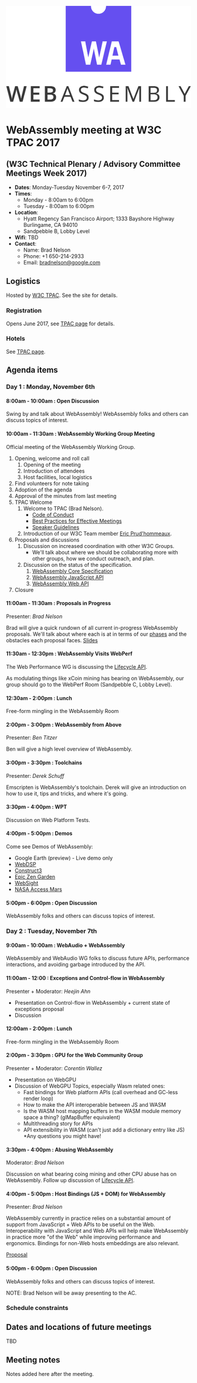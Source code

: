 ![WebAssembly logo](/images/WebAssembly.png)

# WebAssembly meeting at W3C TPAC 2017
## (W3C Technical Plenary / Advisory Committee Meetings Week 2017)

- **Dates**: Monday-Tuesday November 6-7, 2017
- **Times**:
    - Monday - 8:00am to 6:00pm
    - Tuesday - 8:00am to 6:00pm
- **Location**:
  * Hyatt Regency San Francisco Airport; 1333 Bayshore Highway Burlingame, CA 94010
  * Sandpebble B, Lobby Level
- **Wifi**: TBD
- **Contact**:
    - Name: Brad Nelson
    - Phone: +1 650-214-2933
    - Email: bradnelson@google.com

## Logistics

Hosted by [W3C TPAC](https://www.w3.org/2017/11/TPAC/). See the site for details.

### Registration

Opens June 2017, see [TPAC page](https://www.w3.org/2017/11/TPAC/) for details.

### Hotels

See [TPAC page](https://www.w3.org/2017/11/TPAC/).

## Agenda items

### Day 1 : Monday, November 6th

#### 8:00am - 10:00am : Open Discussion

Swing by and talk about WebAssembly!
WebAssembly folks and others can discuss topics of interest.

#### 10:00am - 11:30am : WebAssembly Working Group Meeting

Official meeting of the WebAssembly Working Group.

1. Opening, welcome and roll call
    1. Opening of the meeting
    1. Introduction of attendees
    1. Host facilities, local logistics
1. Find volunteers for note taking
1. Adoption of the agenda
1. Approval of the minutes from last meeting
1. TPAC Welcome
   1. Welcome to TPAC (Brad Nelson).
       * [Code of Conduct](https://www.w3.org/Consortium/cepc/)
       * [Best Practices for Effective Meetings](https://www.w3.org/wiki/Meetings_Best_Practices_document)
       * [Speaker Guidelines](https://www.w3.org/wiki/Speaker_Resources#Speakers_Guidelines)
   1. Introduction of our W3C Team member [Eric Prud'hommeaux](https://www.w3.org/People/Eric/).
1. Proposals and discussions
   1. Discussion on increased coordination with other W3C Groups.
      * We'll talk about where we should be collaborating more with other groups,
        how we conduct outreach, and plan.
   1. Discussion on the status of the specification.
      1. [WebAssembly Core Specification](https://github.com/WebAssembly/spec)
      1. [WebAssembly JavaScript API](https://littledan.github.io/spec/document/JS.html)
      1. [WebAssembly Web API](https://littledan.github.io/spec/document/web/)
1. Closure

#### 11:00am - 11:30am : Proposals in Progress
Presenter: *Brad Nelson*

Brad will give a quick rundown of all current in-progress WebAssembly proposals.
We'll talk about where each is at in terms of our
[phases](http://github.com/WebAssembly/meetings/blob/master/process/phases.md)
and the obstacles each proposal faces.
[Slides](https://docs.google.com/presentation/d/1uRpS79-kAoL3EoC7IxrJFU5G7V-Sxno9pm9rVjC20yE/)

#### 11:30am - 12:30pm : WebAssembly Visits WebPerf

The Web Performance WG is discussing the
[Lifecycle API](https://github.com/spanicker/web-lifecycle/blob/master/README.md).

As modulating things like xCoin mining has bearing on WebAssembly,
our group should go to the WebPerf Room (Sandpebble C, Lobby Level).

#### 12:30am - 2:00pm : Lunch

Free-form mingling in the WebAssembly Room

#### 2:00pm - 3:00pm : WebAssembly from Above
Presenter: *Ben Titzer*

Ben will give a high level overview of WebAssembly.

#### 3:00pm - 3:30pm : Toolchains
Presenter: *Derek Schuff*

Emscripten is WebAssembly's toolchain.
Derek will give an introduction on how to use it, tips and tricks, and where it's going.

#### 3:30pm - 4:00pm : WPT

Discussion on Web Platform Tests.

#### 4:00pm - 5:00pm : Demos

Come see Demos of WebAssembly:
* Google Earth (preview) - Live demo only
* [WebDSP](https://d2jta7o2zej4pf.cloudfront.net/)
* [Construct3](https://editor.construct.net/)
* [Epic Zen Garden](https://s3.amazonaws.com/mozilla-games/ZenGarden/EpicZenGarden.html)
* [WebSight](https://websightjs.com/)
* [NASA Access Mars](https://accessmars.withgoogle.com/)

#### 5:00pm - 6:00pm : Open Discussion

WebAssembly folks and others can discuss topics of interest.


### Day 2 : Tuesday, November 7th

#### 9:00am - 10:00am : WebAudio + WebAssembly

WebAssembly and WebAudio WG folks to discuss future APIs, performance interactions, and avoiding garbage introduced by the API.

#### 11:00am - 12:00 : Exceptions and Control-flow in WebAssembly
Presenter + Moderator: *Heejin Ahn*
* Presentation on Control-flow in WebAssembly + current state of exceptions proposal
* Discussion

#### 12:00am - 2:00pm : Lunch

Free-form mingling in the WebAssembly Room

#### 2:00pm - 3:30pm : GPU for the Web Community Group
Presenter + Moderator: *Corentin Wallez*
* Presentation on WebGPU
* Discussion of WebGPU Topics, especially Wasm related ones:
    * Fast bindings for Web platform APIs (call overhead and GC-less render loop)
    * How to make the API interoperable between JS and WASM
    * Is the WASM host mapping buffers in the WASM module memory space a thing? (glMapBuffer equivalent)
    * Multithreading story for APIs
    * API extensibility in WASM (can't just add a dictionary entry like JS)
    *Any questions you might have!

#### 3:30pm - 4:00pm : Abusing WebAssembly
Moderator: *Brad Nelson*

Discussion on what bearing coing mining and other CPU abuse has on WebAssembly.
Follow up discussion of [Lifecycle API](https://github.com/spanicker/web-lifecycle/blob/master/README.md).

#### 4:00pm - 5:00pm : Host Bindings (JS + DOM) for WebAssembly
Presenter: *Brad Nelson*

WebAssembly currently in practice relies on a substantial amount of support from
JavaScript + Web APIs to be useful on the Web. Interoperability with JavaScript
and Web APIs will help make WebAssembly in practice more "of the Web"
while improving performance and ergonomics. Bindings for non-Web hosts embeddings are also relevant.

[Proposal](https://github.com/flagxor/spec/blob/jsdom/proposals/jsdom/Overview.md)

#### 5:00pm - 6:00pm : Open Discussion

WebAssembly folks and others can discuss topics of interest.

NOTE: Brad Nelson will be away presenting to the AC.


### Schedule constraints

## Dates and locations of future meetings

TBD

## Meeting notes

Notes added here after the meeting.
